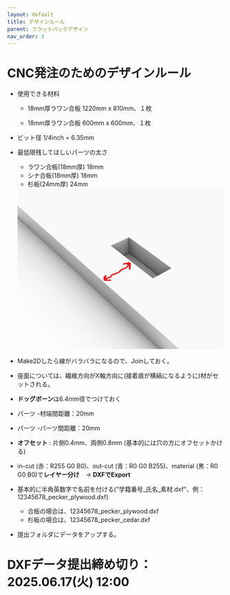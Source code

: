 ```yaml
---
layout: default
title: デザインルール
parent: フラットパックデザイン
nav_order: 3
---
```


# CNC発注のためのデザインルール

* 使用できる材料

  * 18mm厚ラワン合板 1220mm x 810mm、１枚

  * 18mm厚ラワン合板 600mm x 600mm、１枚

* ビット径 1/4inch = 6.35mm

* 最低限残してほしいパーツの太さ
  * ラワン合板(18mm厚) 18mm
  * シナ合板(18mm厚) 18mm
  * 杉板(24mm厚) 24mm

  <img src="../images/minimum_thickness.png" alt="hi" class="inline"/>


* Make2Dしたら線がバラバラになるので、Joinしておく。

* 座面については、繊維方向がX軸方向に(接着痕が横縞になるように)材がセットされる。

* **ドッグボーン**は6.4mm径でつけておく

* パーツ -材端間距離：20mm

* パーツ -パーツ間距離：20mm

* **オフセット** : 片側0.4mm、両側0.8mm (基本的には穴の方にオフセットかける)

* in-cut (赤：R255 G0 B0)、out-cut (青：R0 G0 B255)、material (黒：R0 G0 B0)で**レイヤー分け**　→ **DXFでExport**

* 基本的に半角英数字で名前を付ける("学籍番号_氏名_素材.dxf"、例：12345678_pecker_plywood.dxf)
  * 合板の場合は、12345678_pecker_plywood.dxf
  * 杉板の場合は、12345678_pecker_cedar.dxf


* 提出フォルダにデータをアップする。

# DXFデータ提出締め切り：2025.06.17(火) 12:00